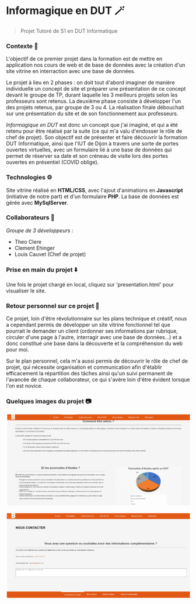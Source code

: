 # Informagique en DUT 🪄

> Projet Tutoré de S1 en DUT Informatique 

### Contexte 🎯
L'objectif de ce premier projet dans la formation est de mettre en application nos cours de web et de base de données avec la création d'un site vitrine en interraction avec une base de données.

Le projet à lieu en 2 phases : on doit tout d'abord imaginer de manière individuelle un concept de site et préparer une présentation de ce concept devant le groupe de TP, durant laquelle les 3 meilleurs projets selon les professeurs sont retenus. La deuxième phase consiste à développer l'un des projets retenus, par groupe de 3 ou 4. La réalisation finale débouchait sur une présentation du site et de son fonctionnement aux professeurs.

*Informagique en DUT* est donc un concept que j'ai imaginé, et qui a été retenu pour être réalisé par la suite (ce qui m'a valu d'endosser le rôle de chef de projet). Son objectif est de présenter et faire découvrir la formation DUT Informatique, ainsi que l'IUT de Dijon à travers une sorte de portes ouvertes virtuelles, avec un formulaire lié à une base de données qui permet de réserver sa date et son créneau de visite lors des portes ouvertes en présentiel (COVID oblige).

### Technologies ⚙️
Site vitrine réalisé en **HTML/CSS**, avec l'ajout d'animations en **Javascript** (initiative de notre part) et d'un formulaire **PHP**. La base de données est gérée avec **MySqlServer**.

### Collaborateurs 👥
*Groupe de 3 développeurs :*
- Theo Clere
- Clement Ehinger
- Louis Cauvet (Chef de projet)

### Prise en main du projet ⬇️
Une fois le projet chargé en local, cliquez sur 'presentation.html' pour visualiser le site.

### Retour personnel sur ce projet 💭
Ce projet, loin d'être révolutionnaire sur les plans technique et créatif, nous a cependant permis de développer un site vitrine fonctionnel tel que pourrait le demander un client (ordonner ses informations par rubrique, circuler d'une page à l'autre, interragir avec une base de données...) et a donc constitué une base dans la découverte et la compréhension du web pour moi.

Sur le plan personnel, cela m'a aussi permis de découvrir le rôle de chef de projet, qui nécessite organisation et communication afin d'établir efficacement la répartition des tâches ainsi qu'un suivi permanent de l'avancée de chaque collaborateur, ce qui s'avère loin d'être évident lorsque l'on est novice.

### Quelques images du projet 📷
![image du projet 1](https://github.com/Louis-Cauvet/Captures-des-projets/blob/main/Informagique%20en%20DUT/Capture.png)
</br></br>
![image du projet 2](https://github.com/Louis-Cauvet/Captures-des-projets/blob/main/Informagique%20en%20DUT/Capture2.png)

